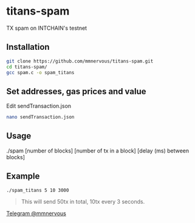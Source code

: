 # titans-spam
TX spam on INTCHAIN's testnet

## Installation

```bash
git clone https://github.com/mmnervous/titans-spam.git
cd titans-spam/
gcc spam.c -o spam_titans
```

## Set addresses, gas prices and value

Edit sendTransaction.json

```bash
nano sendTransaction.json
```
## Usage

./spam [number of blocks] [number of tx in a block] [delay (ms) between blocks]

## Example

`./spam_titans 5 10 3000`

> This will send  50tx in total, 10tx every 3 seconds.

[Telegram @mmnervous](https://t.me/mmnervous)
